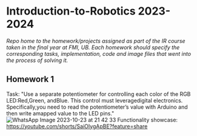 # Introduction-to-Robotics 2023-2024
*Repo home to the homework/projects assigned as part of the IR course taken in the final year at FMI, UB. Each homework should specify the corresponding tasks, implementation, code and image files that went into the process of solving it.*

## Homework 1
Task: "Use a separate potentiometer for controlling each color of the RGB LED:Red,Green, andBlue.  This control must leveragedigital electronics.  Specifically,you  need  to  read  the  potentiometer’s  value  with  Arduino  and  then  write  amapped value to the LED pins."
![WhatsApp Image 2023-10-23 at 21 42 33](https://github.com/Eronate/Introduction-to-Robotics/assets/99949441/bbe62097-65e5-4d6f-bc76-840cc9cc204f)
Functionality showcase: https://youtube.com/shorts/SaiOIygApBE?feature=share
